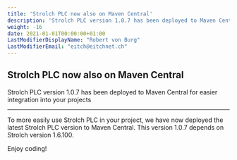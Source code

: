 ```yaml
---
title: 'Strolch PLC now also on Maven Central'
description: 'Strolch PLC version 1.0.7 has been deployed to Maven Central for easier integration into your projects'
weight: -16
date: 2021-01-01T00:00:00+01:00
LastModifierDisplayName: "Robert von Burg"
LastModifierEmail: "eitch@eitchnet.ch"
---
```


## Strolch PLC now also on Maven Central

Strolch PLC version 1.0.7 has been deployed to Maven Central for easier integration into your projects

-------

To more easily use Strolch PLC in your project, we have now deployed the latest Strolch PLC version to Maven Central.
This version 1.0.7 depends on Strolch version 1.6.100.

Enjoy coding!


